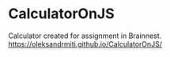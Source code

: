# CalculatorOnJS
 Calculator created for assignment in Brainnest.
https://oleksandrmiti.github.io/CalculatorOnJS/
